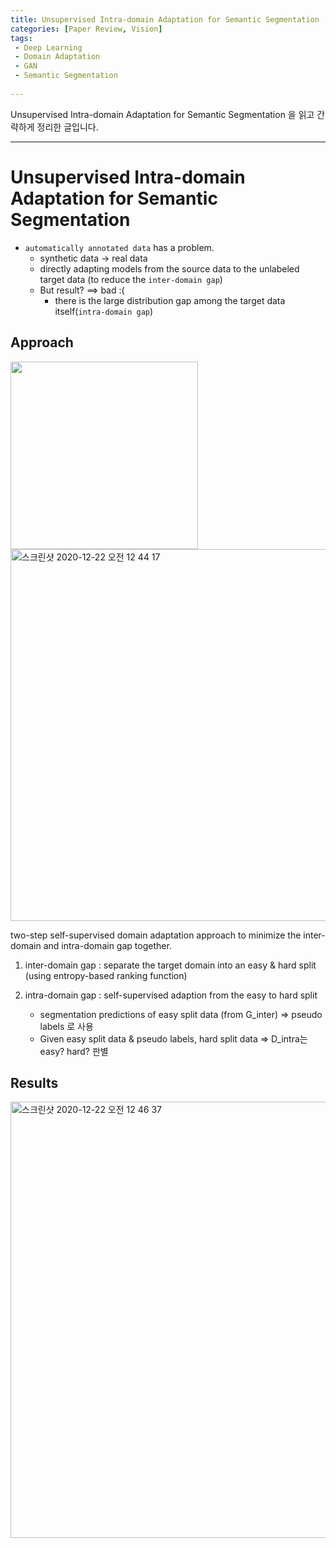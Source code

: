 ```yaml
---
title: Unsupervised Intra-domain Adaptation for Semantic Segmentation
categories: [Paper Review, Vision]
tags: 
 - Deep Learning
 - Domain Adaptation
 - GAN
 - Semantic Segmentation
 
---
```


Unsupervised Intra-domain Adaptation for Semantic Segmentation 을 읽고 간략하게 정리한 글입니다.

---


# Unsupervised Intra-domain Adaptation for Semantic Segmentation

- `automatically annotated data` has a problem.
    - synthetic data -> real data 
    - directly adapting models from the source data to the unlabeled target data (to reduce the `inter-domain gap`)
    - But result? ==> bad :(
        - there is the large distribution gap among the target data itself(`intra-domain gap`)

## Approach

<img width="300" src="https://user-images.githubusercontent.com/48315997/102793576-7984f980-43ed-11eb-8cbe-ca0d2986d14e.png">

<img width="595" alt="스크린샷 2020-12-22 오전 12 44 17" src="https://user-images.githubusercontent.com/48315997/102794504-d3d28a00-43ee-11eb-9b61-4eb50fde5d1d.png">


two-step self-supervised domain adaptation approach to minimize the inter-domain and intra-domain gap together.

1. inter-domain gap
: separate the target domain into an easy & hard split (using entropy-based ranking function)

2. intra-domain gap
: self-supervised adaption from the easy to hard split
    - segmentation predictions of easy split data (from G_inter) => pseudo labels 로 사용
    - Given easy split data & pseudo labels, hard split data => D_intra는 easy? hard? 판별


## Results

<img width="698" alt="스크린샷 2020-12-22 오전 12 46 37" src="https://user-images.githubusercontent.com/48315997/102794749-26ac4180-43ef-11eb-853c-45c2e9a5cfd4.png">
